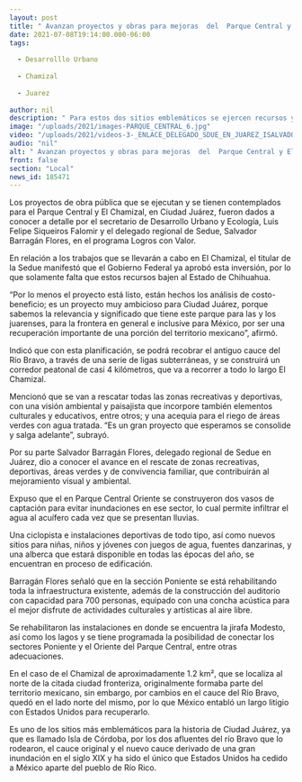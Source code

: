 ```yaml
---
layout: post
title: " Avanzan proyectos y obras para mejoras  del  Parque Central y El Chamizal en Juárez"
date: 2021-07-08T19:14:00.000-06:00
tags:
  
  - Desarrolllo Urbano
  
  - Chamizal
  
  - Juarez
  
author: nil
description: " Para estos dos sitios emblemáticos se ejercen recursos y se cuenta ya con la aprobación para recibir inversión federal que permita recuperar zonas recreativas, culturales  y deportivas, con una visión ambientalista."
image: "/uploads/2021/images-PARQUE_CENTRAL_6.jpg"
video: "/uploads/2021/videos-3-_ENLACE_DELEGADO_SDUE_EN_JUAREZ_ISALVADOR_BARRAGÁN_PROGRAMA_LOGROS_CON_VALOR_SDUE_8-7-21.MP3"
audio: "nil"
alt: " Avanzan proyectos y obras para mejoras  del  Parque Central y El Chamizal en Juárez"
front: false
section: "Local"
news_id: 185471
---
```


Los proyectos de obra pública que se ejecutan y se tienen contemplados para el Parque Central y El Chamizal, en Ciudad Juárez, fueron dados a conocer a detalle por el secretario de Desarrollo Urbano y Ecología, Luis Felipe Siqueiros Falomir  y el delegado regional de Sedue, Salvador Barragán Flores, en el programa Logros con Valor.

En relación a los trabajos que se llevarán a cabo en El Chamizal, el titular de la Sedue manifestó que el Gobierno Federal ya aprobó esta inversión, por lo que solamente falta que estos recursos bajen al Estado de Chihuahua.

“Por lo menos el proyecto está listo, están hechos los análisis de costo-beneficio; es un proyecto muy ambicioso para Ciudad Juárez, porque sabemos la relevancia y significado que tiene este parque para las y los juarenses, para la frontera en general e inclusive para México, por ser una recuperación importante de una porción del territorio mexicano”, afirmó.

Indicó que con esta planificación, se podrá recobrar el antiguo cauce del Río Bravo, a través de una serie de ligas subterráneas, y se construirá un corredor peatonal de casi 4 kilómetros, que va a recorrer a todo lo largo El Chamizal.

Mencionó que se van a rescatar todas las zonas recreativas y deportivas, con una visión ambiental y paisajista que incorpore también elementos culturales y educativos, entre otros; y una acequia para el riego de áreas verdes con agua tratada. “Es un gran proyecto que esperamos se consolide y salga adelante”, subrayó.

Por su parte Salvador Barragán Flores, delegado regional de Sedue en Juárez, dio a conocer el avance en el rescate de zonas recreativas, deportivas, áreas verdes y de convivencia familiar, que contribuirán al mejoramiento visual y ambiental.

Expuso que el en Parque Central Oriente se construyeron dos vasos de captación para evitar inundaciones en ese sector, lo cual permite infiltrar el agua al acuífero cada vez que se presentan lluvias.

Una ciclopista e instalaciones deportivas de todo tipo, así como nuevos sitios para niñas, niños y jóvenes con juegos de agua, fuentes danzarinas, y una alberca que estará disponible en todas las épocas del año, se encuentran en proceso de edificación.

Barragán Flores señaló que en la sección Poniente se está rehabilitando toda la infraestructura existente, además de la construcción del auditorio con capacidad para 700 personas, equipado con una concha acústica para el mejor disfrute de actividades culturales y artísticas al aire libre.

Se rehabilitaron las instalaciones en donde se encuentra la jirafa Modesto, así como los lagos y se tiene programada la posibilidad de conectar los sectores Poniente y el Oriente del Parque Central, entre otras adecuaciones.

En el caso de el Chamizal de aproximadamente 1.2 km², que se localiza al norte de la citada ciudad fronteriza, originalmente formaba parte del territorio mexicano, sin embargo, por cambios en el cauce del Río Bravo, quedó en el lado norte del mismo, por lo que México entabló un largo litigio con Estados Unidos para recuperarlo.

Es uno de los sitios más emblemáticos para la historia de Ciudad Juárez, ya que es llamado Isla de Córdoba, por los dos afluentes del río Bravo que lo rodearon, el cauce original y el nuevo cauce derivado de una gran inundación en el siglo XIX y ha sido el único que Estados Unidos ha cedido a México aparte del pueblo de Río Rico.
